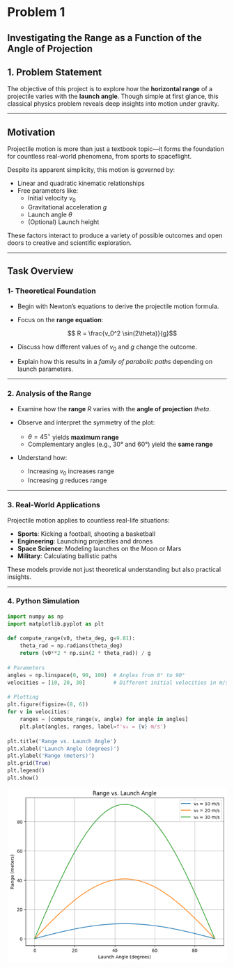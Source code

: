 # Problem 1

## Investigating the Range as a Function of the Angle of Projection

## 1. Problem Statement

The objective of this project is to explore how the **horizontal range** of a projectile varies with the **launch angle**. Though simple at first glance, this classical physics problem reveals deep insights into motion under gravity.

---

## Motivation

Projectile motion is more than just a textbook topic—it forms the foundation for countless real-world phenomena, from sports to spaceflight.

Despite its apparent simplicity, this motion is governed by:

- Linear and quadratic kinematic relationships
- Free parameters like:
  - Initial velocity $v_0$
  - Gravitational acceleration $g$
  - Launch angle $\theta$
  - (Optional) Launch height

These factors interact to produce a variety of possible outcomes and open doors to creative and scientific exploration.

---

## Task Overview

### 1️- Theoretical Foundation

- Begin with Newton’s equations to derive the projectile motion formula.
- Focus on the **range equation**:

  $$ R = \frac{v_0^2 \sin(2\theta)}{g}$$

- Discuss how different values of $v_0$ and $g$ change the outcome.

- Explain how this results in a _family of parabolic paths_ depending on launch parameters.

---

### 2. Analysis of the Range

- Examine how the **range** $R$ varies with the **angle of projection** $theta$.
- Observe and interpret the symmetry of the plot:

  - $\theta = 45^\circ$ yields **maximum range**
  - Complementary angles (e.g., 30° and 60°) yield the **same range**

- Understand how:
  - Increasing $v_0$ increases range
  - Increasing $g$ reduces range

---

### 3. Real-World Applications

Projectile motion applies to countless real-life situations:

- **Sports**: Kicking a football, shooting a basketball
- **Engineering**: Launching projectiles and drones
- **Space Science**: Modeling launches on the Moon or Mars
- **Military**: Calculating ballistic paths

These models provide not just theoretical understanding but also practical insights.

---

### 4️. Python Simulation

```python
import numpy as np
import matplotlib.pyplot as plt

def compute_range(v0, theta_deg, g=9.81):
    theta_rad = np.radians(theta_deg)
    return (v0**2 * np.sin(2 * theta_rad)) / g

# Parameters
angles = np.linspace(0, 90, 100)  # Angles from 0° to 90°
velocities = [10, 20, 30]         # Different initial velocities in m/s

# Plotting
plt.figure(figsize=(8, 6))
for v in velocities:
    ranges = [compute_range(v, angle) for angle in angles]
    plt.plot(angles, ranges, label=f'v₀ = {v} m/s')

plt.title('Range vs. Launch Angle')
plt.xlabel('Launch Angle (degrees)')
plt.ylabel('Range (meters)')
plt.grid(True)
plt.legend()
plt.show()

```

![Output](download.png)

